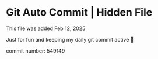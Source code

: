 # Git Auto Commit | Hidden File

This file was added Feb 12, 2025

Just for fun and keeping my daily git commit active 🤪

commit number: 549149
